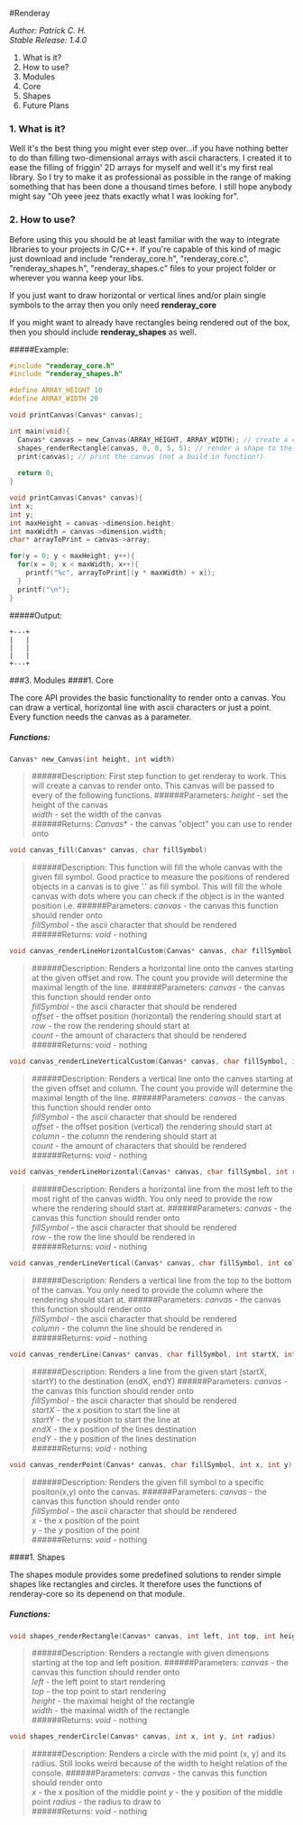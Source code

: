 #Renderay

*Author: Patrick C. H.*  
*Stable Release: 1.4.0*


1. What is it?
2. How to use?
3. Modules
  1. Core
  2. Shapes
4. Future Plans

### 1. What is it?
Well it's the best thing you might ever step over...if you have nothing better to do than filling two-dimensional arrays with ascii characters. I created it to ease the filling of friggin' 2D arrays for myself and well it's my first real library. So I try to make it as professional as possible in the range of making something that has been done a thousand times before. I still hope anybody might say "Oh yeee jeez thats exactly what I was looking for".

### 2. How to use?
Before using this you should be at least familiar with the way to integrate libraries to your projects in C/C++. If you're capable of this kind of magic just download and include "renderay_core.h", "renderay_core.c", "renderay_shapes.h", "renderay_shapes.c" files to your project folder or wherever you wanna keep your libs.

If you just want to draw horizontal or vertical lines and/or plain single symbols to the array then you only need **renderay_core**

If you might want to already have rectangles being rendered out of the box, then you should include **renderay_shapes** as well.

#####Example:

```C
#include "renderay_core.h"
#include "renderay_shapes.h"

#define ARRAY_HEIGHT 10
#define ARRAY_WIDTH 20

void printCanvas(Canvas* canvas);

int main(void){
  Canvas* canvas = new_Canvas(ARRAY_HEIGHT, ARRAY_WIDTH); // create a canvas to render to
  shapes_renderRectangle(canvas, 0, 0, 5, 5); // render a shape to the canvas (see Submodules/Shapes for the API)
  print(canvas); // print the canvas (not a build in function!)
  
  return 0;
}

void printCanvas(Canvas* canvas){
int x;
int y;
int maxHeight = canvas->dimension.height;
int maxWidth = canvas->dimension.width;
char* arrayToPrint = canvas->array;

for(y = 0; y < maxHeight; y++){
  for(x = 0; x < maxWidth; x++){
    printf("%c", arrayToPrint[(y * maxWidth) + x]);  
  }
  printf("\n");
}
```


#####Output:
```
+---+                                   
|   |                                   
|   |                                   
|   |                                   
+---+ 
```

###3. Modules
####1. Core

The core API provides the basic functionality to render onto a canvas. You can draw a vertical, horizontal line with ascii characters or just a point. Every function needs the canvas as a parameter.
##### Functions:
```C
Canvas* new_Canvas(int height, int width)
```
>######Description:
>First step function to get renderay to work. This will create a canvas to render onto. This canvas will be passed to every of the following functions.
>######Parameters:
>*height* - set the height of the canvas  
>*width* - set the width of the canvas  
>######Returns:
>*Canvas** - the canvas "object" you can use to render onto  

```C
void canvas_fill(Canvas* canvas, char fillSymbol)
```
>######Description:
>This function will fill the whole canvas with the given fill symbol. Good practice to measure the positions of rendered objects in a canvas is to give '.' as fill symbol. This will fill the whole canvas with dots where you can check if the object is in the wanted position i.e.
>######Parameters:
>*canvas* - the canvas this function should render onto  
>*fillSymbol* - the ascii character that should be rendered  
>######Returns:
>*void* - nothing 

```C
void canvas_renderLineHorizontalCustom(Canvas* canvas, char fillSymbol, int offset, int row, int count)
```
>######Description:
>Renders a horizontal line onto the canves starting at the given offset and row. The count you provide will determine the maximal length of the line.
>######Parameters:
>*canvas* - the canvas this function should render onto  
>*fillSymbol* - the ascii character that should be rendered  
>*offset* - the offset position (horizontal) the rendering should start at 
>*row* - the row the rendering should start at  
>*count* - the amount of characters that should be rendered  
>######Returns:
>*void* - nothing  

```C
void canvas_renderLineVerticalCustom(Canvas* canvas, char fillSymbol, int offset, int column, int count)
```
>######Description:
>Renders a vertical line onto the canves starting at the given offset and column. The count you provide will determine the maximal length of the line.
>######Parameters:
>*canvas* - the canvas this function should render onto  
>*fillSymbol* - the ascii character that should be rendered  
>*offset* - the offset position (vertical) the rendering should start at 
>*column* - the column the rendering should start at  
>*count* - the amount of characters that should be rendered  
>######Returns:
>*void* - nothing  

```C
void canvas_renderLineHorizontal(Canvas* canvas, char fillSymbol, int row)
```
>######Description:
>Renders a horizontal line from the most left to the most right of the canvas width. You only need to provide the row where the rendering should start at.
>######Parameters:
>*canvas* - the canvas this function should render onto  
>*fillSymbol* - the ascii character that should be rendered  
>*row* - the row the line should be rendered in  
>######Returns:
>*void* - nothing  

```C
void canvas_renderLineVertical(Canvas* canvas, char fillSymbol, int column)
```
>######Description:
>Renders a vertical line from the top to the bottom of the canvas. You only need to provide the column where the rendering should start at.
>######Parameters:
>*canvas* - the canvas this function should render onto  
>*fillSymbol* - the ascii character that should be rendered  
>*column* - the column the line should be rendered in  
>######Returns:
>*void* - nothing 

```C
void canvas_renderLine(Canvas* canvas, char fillSymbol, int startX, int startY, int endX, int endY)
```
>######Description:
>Renders a line from the given start (startX, startY) to the destination (endX, endY)
>######Parameters:
>*canvas* - the canvas this function should render onto  
>*fillSymbol* - the ascii character that should be rendered  
>*startX* - the x position to start the line at  
>*startY* - the y position to start the line at  
>*endX* - the x position of the lines destination   
>*endY* - the y position of the lines destination     
>######Returns:
>*void* - nothing 

```C
void canvas_renderPoint(Canvas* canvas, char fillSymbol, int x, int y)
```
>######Description:
>Renders the given fill symbol to a specific positon(x,y) onto the canvas.
>######Parameters:
>*canvas* - the canvas this function should render onto  
>*fillSymbol* - the ascii character that should be rendered  
>*x* - the x position of the point  
>*y* - the y position of the point  
>######Returns:
>*void* - nothing 

####1. Shapes

The shapes module provides some predefined solutions to render simple shapes like rectangles and circles. It therefore uses the functions of renderay-core so its depenend on that module.
##### Functions:

```C
void shapes_renderRectangle(Canvas* canvas, int left, int top, int height, int width)
```
>######Description:
>Renders a rectangle with given dimensions starting at the top and left position.
>######Parameters:
>*canvas* - the canvas this function should render onto  
>*left* - the left point to start rendering  
>*top* - the top point to start rendering  
>*height* - the maximal height of the rectangle  
>*width* - the maximal width of the rectangle  
>######Returns:
>*void* - nothing 

```C
void shapes_renderCircle(Canvas* canvas, int x, int y, int radius)
```
>######Description:
>Renders a circle with the mid point (x, y) and its radius. Still looks weird because of the width to height relation of the console.
>######Parameters:
>*canvas* - the canvas this function should render onto  
>*x* - the x position of the middle point
>*y* - the y position of the middle point
>*radius* - the radius to draw to  
>######Returns:
>*void* - nothing 



